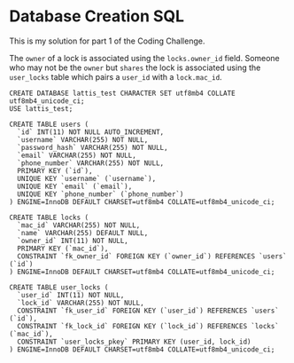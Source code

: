 # Database Creation SQL

This is my solution for part 1 of the Coding Challenge.

The `owner` of a lock is associated using the `locks.owner_id` field.
Someone who may not be the `owner` but `shares` the lock is associated using the `user_locks` table which pairs a `user_id` with a `lock.mac_id`.

```
CREATE DATABASE lattis_test CHARACTER SET utf8mb4 COLLATE utf8mb4_unicode_ci;
USE lattis_test;

CREATE TABLE users (
  `id` INT(11) NOT NULL AUTO_INCREMENT,
  `username` VARCHAR(255) NOT NULL,
  `password_hash` VARCHAR(255) NOT NULL,
  `email` VARCHAR(255) NOT NULL,
  `phone_number` VARCHAR(255) NOT NULL,
  PRIMARY KEY (`id`),
  UNIQUE KEY `username` (`username`),
  UNIQUE KEY `email` (`email`),
  UNIQUE KEY `phone_number` (`phone_number`)
) ENGINE=InnoDB DEFAULT CHARSET=utf8mb4 COLLATE=utf8mb4_unicode_ci;

CREATE TABLE locks (
  `mac_id` VARCHAR(255) NOT NULL,
  `name` VARCHAR(255) DEFAULT NULL,
  `owner_id` INT(11) NOT NULL,
  PRIMARY KEY (`mac_id`),
  CONSTRAINT `fk_owner_id` FOREIGN KEY (`owner_id`) REFERENCES `users` (`id`)
) ENGINE=InnoDB DEFAULT CHARSET=utf8mb4 COLLATE=utf8mb4_unicode_ci;

CREATE TABLE user_locks (
  `user_id` INT(11) NOT NULL,
  `lock_id` VARCHAR(255) NOT NULL,
  CONSTRAINT `fk_user_id` FOREIGN KEY (`user_id`) REFERENCES `users` (`id`),
  CONSTRAINT `fk_lock_id` FOREIGN KEY (`lock_id`) REFERENCES `locks` (`mac_id`),
  CONSTRAINT `user_locks_pkey` PRIMARY KEY (user_id, lock_id)
) ENGINE=InnoDB DEFAULT CHARSET=utf8mb4 COLLATE=utf8mb4_unicode_ci;
```
